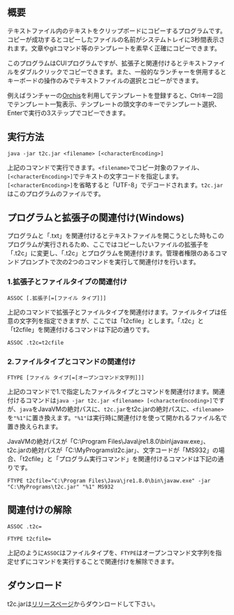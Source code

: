 ## 概要
テキストファイル内のテキストをクリップボードにコピーするプログラムです。コピーが成功するとコピーしたファイルの名前がシステムトレイに3秒間表示されます。文章やgitコマンド等のテンプレートを素早く正確にコピーできます。

このプログラムはCUIプログラムですが、拡張子と関連付けるとテキストファイルをダブルクリックでコピーできます。また、一般的なランチャーを併用するとキーボードの操作のみでテキストファイルの選択とコピーができます。

例えばランチャーの[Orchis](http://www.eonet.ne.jp/~gorota/index.html)を利用してテンプレートを登録すると、Ctrlキー2回でテンプレート一覧表示、テンプレートの頭文字のキーでテンプレート選択、Enterで実行の3ステップでコピーできます。

## 実行方法
    java -jar t2c.jar <filename> [<characterEncoding>]
上記のコマンドで実行できます。`<filename>`でコピー対象のファイル、`[<characterEncoding>]`でテキストの文字コードを指定します。`[<characterEncoding>]`を省略すると「UTF-8」でデコードされます。`t2c.jar`はこのプログラムのファイルです。

## プログラムと拡張子の関連付け(Windows)
プログラムと「.txt」を関連付けるとテキストファイルを開こうとした時もこのプログラムが実行されるため、ここではコピーしたいファイルの拡張子を「.t2c」に変更し、「.t2c」とプログラムを関連付けます。管理者権限のあるコマンドプロンプトで次の2つのコマンドを実行して関連付けを行います。

### 1.拡張子とファイルタイプの関連付け
    ASSOC [.拡張子[=[ファイル タイプ]]]
上記のコマンドで拡張子とファイルタイプを関連付けます。ファイルタイプは任意の文字列を指定できますが、ここでは「t2cfile」とします。「.t2c」と「t2cfile」を関連付けるコマンドは下記の通りです。

    ASSOC .t2c=t2cfile

### 2.ファイルタイプとコマンドの関連付け
    FTYPE [ファイル タイプ[=[オープンコマンド文字列]]]
上記のコマンドで1.で指定したファイルタイプとコマンドを関連付けます。関連付けるコマンドは`java -jar t2c.jar <filename> [<characterEncoding>]`ですが、`java`をJavaVMの絶対パスに、`t2c.jar`をt2c.jarの絶対パスに、`<filename>`を`"%1"`に置き換えます。`"%1"`は実行時に関連付けを使って開かれるファイル名で置き換えられます。

JavaVMの絶対パスが「C:\Program Files\Java\jre1.8.0\bin\javaw.exe」、t2c.jarの絶対パスが「C:\MyPrograms\t2c.jar」、文字コードが「MS932」の場合、「t2cfile」と「プログラム実行コマンド」を関連付けるコマンドは下記の通りです。

    FTYPE t2cfile="C:\Program Files\Java\jre1.8.0\bin\javaw.exe" -jar "C:\MyPrograms\t2c.jar" "%1" MS932

## 関連付けの解除
    ASSOC .t2c=

    FTYPE t2cfile=
上記のように`ASSOC`はファイルタイプを、`FTYPE`はオープンコマンド文字列を指定せずにコマンドを実行することで関連付けを解除できます。

## ダウンロード
t2c.jarは[リリースページ](https://github.com/yousecase/copy-text-file-contents-to-clipboard/releases)からダウンロードして下さい。